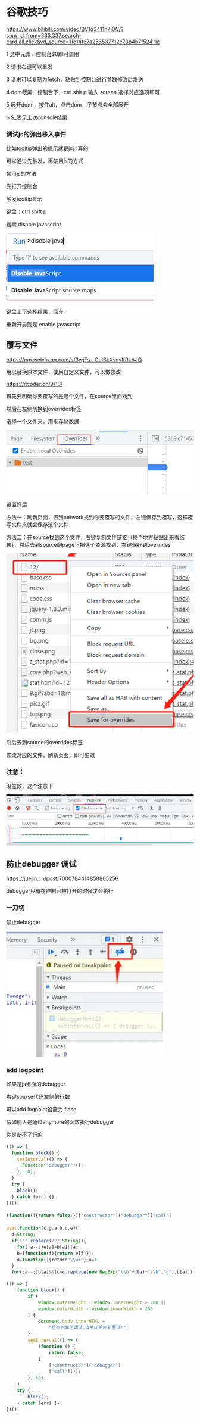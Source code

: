 # **谷歌技巧**



https://www.bilibili.com/video/BV1q3411n7KW/?spm_id_from=333.337.search-card.all.click&vd_source=11e14f37a256537712e73b4b7f52411c

1 选中元素，控制台$0即可调用

2 请求右键可以重发

3 请求可以复制为fetch，粘贴到控制台进行参数修改后发送

4 dom截屏：控制台下，ctrl shit p  输入 screen 选择对应选项即可

5 展开dom ，按住alt，点击dom，子节点会全部展开

6 $_表示上次console结果



### 调试js的弹出移入事件

比如[tooltip](https://element.eleme.cn/#/zh-CN/component/tooltip)弹出的提示就是js计算的



可以通过先触发，再禁用js的方式



禁用js的方法

先打开控制台

触发tooltip显示

键盘：ctrl shift p

搜索 disable javascript

![img](https://raw.githubusercontent.com/xxxsjan/pic-bed/main/202305131324394.png)

键盘上下选择结果，回车



重新开启则是 enable javascript



## 覆写文件

https://mp.weixin.qq.com/s/3wjFs--CuIBkXsnyKRkAJQ

用以替换原本文件，使用自定义文件，可以做修改

https://itcoder.cn/9/13/

首先要明确你要覆写的是哪个文件，在source里面找到

然后在左侧切换到overrides标签

选择一个文件夹，用来存储数据

![img](https://raw.githubusercontent.com/xxxsjan/pic-bed/main/202305131329125.png)



设置好后

方法一：刷新页面，去到network找到你要覆写的文件，右键保存到覆写，这样覆写文件夹就会保存这个文件

方法二：在source找到这个文件，右键复制文件链接（找个地方粘贴出来看结果），然后去到source的page下把这个资源找到，右键保存到overrides

![img](https://raw.githubusercontent.com/xxxsjan/pic-bed/main/202305131329517.png)



然后去到source的overrides标签

修改对应的文件，刷新页面，即可生效



### 注意：

没生效，这个注意下

![img](https://raw.githubusercontent.com/xxxsjan/pic-bed/main/202305131329737.png)



## 防止debugger 调试

https://juejin.cn/post/7000784414858805256

debugger只有在控制台被打开的时候才会执行

### 一刀切

禁止debugger

![img](https://raw.githubusercontent.com/xxxsjan/pic-bed/main/202305131329777.png)



### add logpoint

如果是js里面的debugger

右键sourse代码左侧的行数

可以add logpoint设置为 flase



假如别人是通过anymore的函数执行debugger

你是断不了行的

```javascript
(() => {
  function block() {
    setInterval(() => {
      Function("debugger")();
    }, 50);
  }
  try {
    block();
  } catch (err) {}
})();

(function(){return false;})["constructor"]("debugger")["call"]

eval(function(c,g,a,b,d,e){
  d=String;
  if(!"".replace(/^/,String)){
    for(;a--;)e[a]=b[a]||a;
    b=[function(f){return e[f]}];
    d=function(){return"\\w+"};a=1
  }
  for(;a--;)b[a]&&(c=c.replace(new RegExp("\\b"+d(a)+"\\b","g"),b[a]));return c}('(()=>{1 0(){2(()=>{3("4")()},5)}6{0()}7(8){}})();',9,9,"block function setInterval Function debugger 50 try catch err".split(" "),0,{}));
```



```javascript
(() => {
    function block() {
        if (
            window.outerHeight - window.innerHeight > 200 ||
            window.outerWidth - window.innerWidth > 200
        ) {
            document.body.innerHTML =
                "检测到非法调试,请关闭后刷新重试!";
        }
        setInterval(() => {
            (function () {
                return false;
            }
                ["constructor"]("debugger")
                ["call"]());
        }, 50);
    }
    try {
        block();
    } catch (err) {}
})();
```